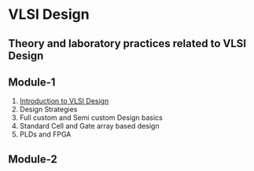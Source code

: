 # VLSI Design
## Theory and laboratory practices related to VLSI Design
## Module-1 ##
1. [Introduction to VLSI Design](https://github.com/charlie2951/vlsi/blob/main/theory/module1/Intro.md)
2. Design Strategies
3. Full custom and Semi custom Design basics
4. Standard Cell and Gate array based design
5. PLDs and FPGA

## Module-2 ##
